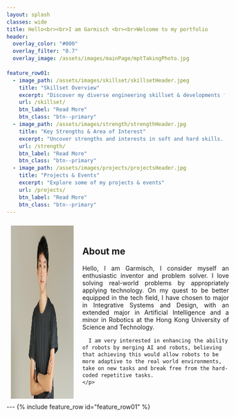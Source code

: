 ```yaml
---
layout: splash
classes: wide
title: Hello<br><br>I am Garmisch <br><br>Welcome to my portfolio
header:
  overlay_color: "#000"
  overlay_filter: "0.7"
  overlay_image: /assets/images/mainPage/mptTakingPhoto.jpg

feature_row01:
  - image_path: /assets/images/skillset/skillsetHeader.jpeg
    title: "Skillset Overview"
    excerpt: "Discover my diverse engineering skillset & developments focus"
    url: /skillset/
    btn_label: "Read More"
    btn_class: "btn--primary"
  - image_path: /assets/images/strength/strengthHeader.jpg
    title: "Key Strengths & Area of Interest"
    excerpt: "Uncover strengths and interests in soft and hard skills. Explore effective communication, adaptability, and expertise in AI, robotics, and software architecture"
    url: /strength/
    btn_label: "Read More"
    btn_class: "btn--primary"
  - image_path: /assets/images/projects/projectsHeader.jpg
    title: "Projects & Events"
    excerpt: "Explore some of my projects & events"
    url: /projects/
    btn_label: "Read More"
    btn_class: "btn--primary"
---
```

<div style="display: grid; justify-content: space-between; grid-template-columns: 30% 70%; grid-gap: 20px; padding: 10px; place-items: center;">
  <div>
    <img src="/assets/images/mainPage/Portrait.jpg" alt="Profile Picture" width="400" height="400" style="float: left; margin-right: 20px;">
  </div>
  <div>
    <h2>About me</h2>
    <p style="text-align: justify;">
      Hello, I am Garmisch, I consider myself an enthusiastic inventor and problem solver. I love solving real-world problems by appropriately applying technology. On my quest to be better equipped in the tech field, I have chosen to major in Integrative Systems and Design, with an extended major in Artificial Intelligence and a minor in Robotics at the Hong Kong University of Science and Technology.

      I am very interested in enhancing the ability of robots by merging AI and robots, believing that achieving this would allow robots to be more adaptive to the real world environments, take on new tasks and break free from the hard-coded repetitive tasks.
    </p>
  </div>
</div>
---
{% include feature_row id="feature_row01" %}

